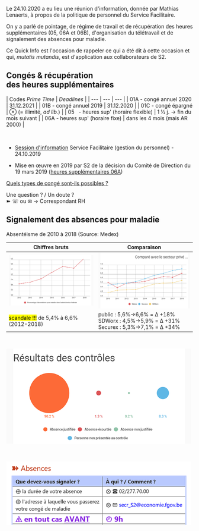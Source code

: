 <link rel="stylesheet" href="S2.css">
<link rel="stylesheet" href="foghorn2.css">

Le 24.10.2020 a eu lieu une réunion d'information, donnée par Mathias Lenaerts, à propos de la politique de personnel du Service Facilitaire.

On y a parlé de pointage, de régime de travail et de récupération des heures supplémentaires (05, 06A et 06B), d'organisation du télétravail et de signalement des absences pour maladie.

Ce Quick Info est l'occasion de rappeler ce qui a été dit à cette occasion et qui, *mutatis mutandis*, est d'application aux collaborateurs de S2.

## Congés & récupération<br>des heures supplémentaires

| Codes *Prime Time* | *Deadlines* |
| --- | --- | --- |
| 01A - congé annuel 2020 | 31.12.2021 |
| 01B - congé annuel 2019 | 31.12.2020 |
| 01C - congé épargné | &otimes; (= illimité, *ad lib.*) |
| 05&nbsp;&nbsp; - heures sup' (horaire flexible) | 1 &half; j. &rarr; fin du mois suivant |
| 06A - heures sup' (horaire fixe) | dans les 4 mois (mais AR 2000) |

&nbsp;

* [Session d'information](PPT_Facility_FR.pdf) Service Facilitaire (gestion du personnel) - 24.10.2019

* Mise en &oelig;uvre en 2019 par S2 de la décision du Comité de Direction du 19 mars 2019 ([heures supplémentaires 06A](Note_06_en_2019.pdf))

[Quels types de congé sont-ils possibles ?]()

Une question ? / Un doute ?  
&#10173; &#9743; ou &#9993; &rarr; Correspondant RH 


## Signalement des absences pour maladie

Absentéisme de 2010 à 2018 (Source: Medex)

| Chiffres bruts | Comparaison |
| --- | --- |
| ![](evol_2012-2018.png) | ![](compa_prive-public.png) |
| <mark>scandale !!!</mark> de 5,4% à 6,6% (2012-2018) | public : 5,6%&rarr;6,6% = &Delta; +18%<br>SDWorx : 4,5%&rarr;5,9% = &Delta; +31%<br>Securex : 5,3%&rarr;7,1% = &Delta; +34% |

&nbsp;

![](resultats_2018.png)

&nbsp;

![](melding_FR.png)
